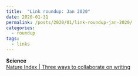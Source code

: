 ```yaml
---
title:  "Link roundup: Jan 2020"
date: 2020-01-31
permalink: /posts/2020/01/link-roundup-jan-2020/
categories: 
  - roundup
tags:
  - links
---
```

  
**Science**  
[Nature Index \| Three ways to collaborate on writing](https://www.natureindex.com/news-blog/three-ways-to-collaborate-on-writing)  
